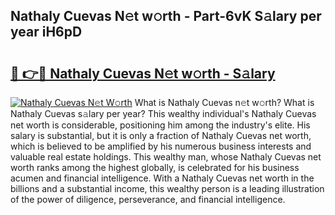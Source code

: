 ## Nathaly Cuevas N𝚎t w𝚘rth - Part-6vK S𝚊lary per year iH6pD

# <h2><a href="http://gc1hvue.nevu.top/?p=Nathaly+Cuevas">🔗 👉🔴 Nathaly Cuevas N𝚎t w𝚘rth - S𝚊lary</a></h2>

[![Nathaly Cuevas N𝚎t W𝚘rth](https://i.imgur.com/Oavwk0R.jpeg)](http://gc1hvue.nevu.top/?p=Nathaly+Cuevas)
What is Nathaly Cuevas n𝚎t w𝚘rth? What is Nathaly Cuevas s𝚊lary per year?
This wealthy individual's Nathaly Cuevas net worth is considerable, positioning him among the industry's elite. His salary is substantial, but it is only a fraction of Nathaly Cuevas net worth, which is believed to be amplified by his numerous business interests and valuable real estate holdings. This wealthy man, whose Nathaly Cuevas net worth ranks among the highest globally, is celebrated for his business acumen and financial intelligence. With a Nathaly Cuevas net worth in the billions and a substantial income, this wealthy person is a leading illustration of the power of diligence, perseverance, and financial intelligence.
